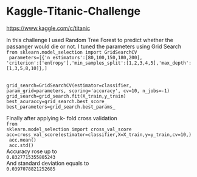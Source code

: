 # Kaggle-Titanic-Challenge
https://www.kaggle.com/c/titanic

In this challenge I used Random Tree Forest to predict whether the passanger would die or not.
I tuned the parameters using Grid Search
</br>
<code>from sklearn.model_selection import GridSearchCV</code></br>
<code>
parameters=[{'n_estimators':[80,100,150,180,200], 'criterion':['entropy'],'min_samples_split':[1,2,3,4,5],'max_depth':[1,3,5,8,10]},]
</code></br>

<code>grid_search=GridSearchCV(estimator=classifier, param_grid=parameters, scoring='accuracy', cv=10, n_jobs=-1)
grid_search=grid_search.fit(X_train,y_train)
best_acuraccy=grid_search.best_score_
best_parameters=grid_search.best_params_</code>

Finally after applying k- fold cross validation</br>
<code>from sklearn.model_selection import cross_val_score</code>
</br>
<code>acc=cross_val_score(estimator=classifier,X=X_train,y=y_train,cv=10,)</code>
</br><code>
acc.mean()</code></br>
<code>
acc.std()
</code>
</br>
Accuracy rose up to </br>
<code>0.8327715355805243</code></br>
And standard deviation equals to</br>
<code>0.0397078821252685</code>
